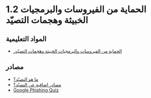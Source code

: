 # 1.2 الحماية من الفيروسات والبرمجيات الخبيثة وهجمات التصيّد

## المواد التعليمية

- [الحماية من الفيروسات والبرمجيات الخبيثة وهجمات التصيّدر](../files/1-2-device-protection.pdf)

## مصادر

- [ما هو التصيّد؟](https://www.phishing.org/what-is-phishing)
- [مصادر اضافية عن التصيّد؟](https://www.phishing.org)
- [Google Phishing Quiz](https://phishingquiz.withgoogle.com/)
